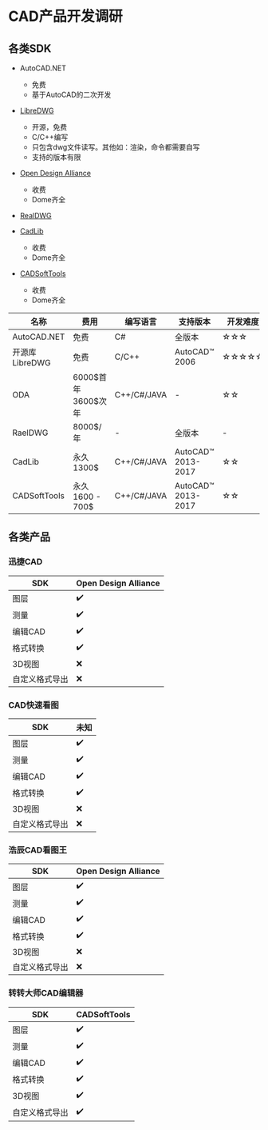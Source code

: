 # CAD产品开发调研

## 各类SDK

- AutoCAD.NET
	- 免费
	- 基于AutoCAD的二次开发

- [LibreDWG](https://github.com/LibreDWG/libredwg)
	- 开源，免费
	- C/C++编写
	- 只包含dwg文件读写。其他如：渲染，命令都需要自写
	- 支持的版本有限

- [Open Design Alliance](https://www.opendesign.com/)
	- 收费
	- Dome齐全

- [RealDWG](https://www.techsoft3d.com/products/realdwg/)

- [CadLib]()
	- 收费
	- Dome齐全
- [CADSoftTools](https://cadsofttools.com/products/cad-net/buy/)
	- 收费
	- Dome齐全

 | 名称 | 费用 | 编写语言 | 支持版本 | 开发难度 |
| -------- | ------------- | -------- | --- | -|
|AutoCAD.NET|免费|C#|全版本|☆☆☆|
|开源库 LibreDWG| 免费 | C/C++ | AutoCAD™ 2006 | ☆☆☆☆☆|
|ODA|6000$首年 3600\$次年|C++/C#/JAVA|-|☆☆|
|RaelDWG|8000$/年|-|全版本|- |
|CadLib|永久1300$|C++/C#/JAVA|AutoCAD™ 2013-2017|☆☆|
|CADSoftTools|永久 1600 - 700$|C++/C#/JAVA|AutoCAD™ 2013-2017|☆☆|


## 各类产品

### 迅捷CAD
	
 | SDK |  Open Design Alliance |
 |- |- |
 | 图层|✔️|
 | 测量   |✔️|
 | 编辑CAD |✔️|
 | 格式转换 |✔️|
 | 3D视图|❌|
 | 自定义格式导出|❌|
	
### CAD快速看图
   | SDK |  未知 |
 |- |- |
 | 图层|✔️|
 | 测量   |✔️|
 | 编辑CAD |✔️|
 | 格式转换 |✔️|
 | 3D视图|❌|
 | 自定义格式导出|❌|
### 浩辰CAD看图王  	
  | SDK |  Open Design Alliance |
 |- |- |
 | 图层|✔️|
 | 测量   |✔️|
 | 编辑CAD |✔️|
 | 格式转换 |✔️|
 | 3D视图|❌|
 | 自定义格式导出|❌|
### 转转大师CAD编辑器

  | SDK | CADSoftTools |
 |- |- |
  | 图层|✔️|
 | 测量   |✔️|
 | 编辑CAD |✔️|
 | 格式转换 |✔️|
 | 3D视图|✔️|
 | 自定义格式导出|✔️|
	  
